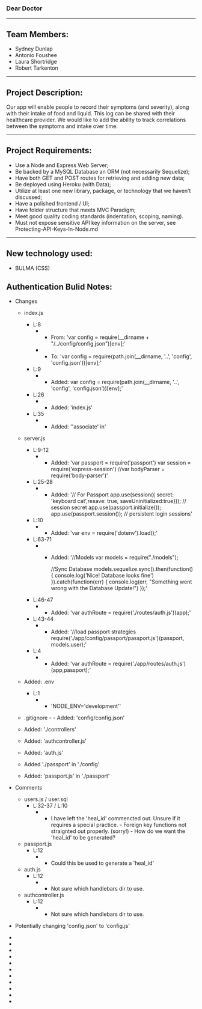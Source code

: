 ### Dear Doctor
***
## Team Members:
* Sydney Dunlap
* Antonio Foushee
* Laura Shortridge 
* Robert Tarkenton	
***
## Project Description:
Our app will enable people to record their symptoms (and severity), along with their intake of food and liquid. This log can be shared with their healthcare provider.
We would like to add the ability to track correlations between the symptoms and intake over time.
***
## Project Requirements:
* Use a Node and Express Web Server;
* Be backed by a MySQL Database an ORM (not necessarily Sequelize);
* Have both GET and POST routes for retrieving and adding new data;
* Be deployed using Heroku (with Data);
* Utilize at least one new library, package, or technology that we haven’t discussed;
* Have a polished frontend / UI;
* Have folder structure that meets MVC Paradigm;
* Meet good quality coding standards (indentation, scoping, naming).
* Must not expose sensitive API key information on the server, see Protecting-API-Keys-In-Node.md
***
## New technology used:
* BULMA (CSS)

## Authentication Bulid Notes:
* Changes
    - index.js 
        - L:8
            - - From: 'var config = require(__dirname + "/../config/config.json")[env];'
            - - To: 'var config = require(path.join(__dirname, '..', 'config', 'config.json'))[env];'
        - L:9
            - - Added: var config = require(path.join(__dirname, '..', 'config', 'config.json'))[env];'
        - L:26
            - - Added: 'index.js'
        - L:35
            - - Added: ''associate' in'
    - server.js
        - L:9-12
            - - Added:
                'var passport   = require('passport')
                var session    = require('express-session')
                //var bodyParser = require('body-parser')'
        - L:25-28
            - - Added:
                '// For Passport
                app.use(session({ secret: 'keyboard cat',resave: true, saveUninitialized:true})); // session secret
                app.use(passport.initialize());
                app.use(passport.session()); // persistent login sessions'
        - L:10
            - - Added:
                'var env = require('dotenv').load();'
        - L:63-71
            - - Added:
                '//Models
                var models = require("./models");

                //Sync Database
                models.sequelize.sync().then(function() {
                    console.log('Nice! Database looks fine')
                }).catch(function(err) {
                    console.log(err, "Something went wrong with the Database Update!") 
                });'
        - L:46-47
            - - Added:
                'var authRoute = require('./routes/auth.js')(app);'
        - L:43-44
            - - Added:
                '//load passport strategies
                require('./app/config/passport/passport.js')(passport, models.user);'
        - L:4
            - - Added:
                'var authRoute = require('./app/routes/auth.js')(app,passport);'
                
    - Added: .env
        - L:1
            - - 'NODE_ENV='development''
    - .gitignore
            - - Added:
                'config/config.json'
    - Added: './controllers'
    - Added: 'authcontroller.js'
    - Added: 'auth.js'
    - Added './passport' in './config'
    - Added: 'passport.js' in './passport'
* Comments
    - users.js / user.sql
        - L:32-37 / L:10
            - - I have left the 'heal_id' commencted out. Unsure if it requires a special practice.
                    -   Foreign key functions not straignted out properly. (sorry!)
                    -   How do we want the 'heal_id' to be generated?
    - passport.js 
        - L:12
            - - Could this be used to generate a 'heal_id'
    - auth.js
        - L:12
            - - Not sure which handlebars dir to use.
    - authcontroller.js
        - L:12
            - - Not sure which handlebars dir to use.
        
* Potentially changing 'config.json' to 'config.js'
* 
* 
* 
* 
* 
* 
* 
* 
* 
* 
* 